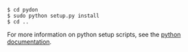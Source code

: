 
    $ cd pydon
    $ sudo python setup.py install
    $ cd ..


For more information on python setup scripts, see the [python documentation](http://docs.python.org/install/index.html).
